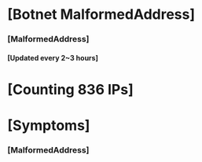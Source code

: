 # [Botnet MalformedAddress]
### [MalformedAddress]
#### [Updated every 2~3 hours]

# [Counting 836 IPs]

# [Symptoms] 
###   [MalformedAddress]
